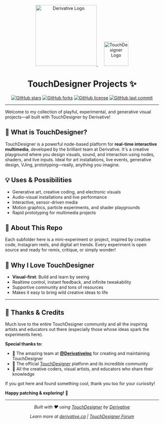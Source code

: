 <div align="center">

<!-- TouchDesigner & Derivative Logos -->
<a href="https://derivative.ca">
  <img src="https://derivative.ca/sites/default/files/logo_2.png" alt="Derivative Logo" width="200"/>
</a>
&nbsp;&nbsp;&nbsp;&nbsp;
<a href="https://derivative.ca">
  <img src="https://docs.derivative.ca/_images/td-logo.png" alt="TouchDesigner Logo" height="80"/>
</a>

# TouchDesigner Projects ✨

<!-- Shields.io Badges -->
[![GitHub stars](https://img.shields.io/github/stars/Anand0295/touchdesigner-projects?style=for-the-badge&logo=github)](https://github.com/Anand0295/touchdesigner-projects/stargazers)
[![GitHub forks](https://img.shields.io/github/forks/Anand0295/touchdesigner-projects?style=for-the-badge&logo=github)](https://github.com/Anand0295/touchdesigner-projects/network/members)
[![GitHub license](https://img.shields.io/github/license/Anand0295/touchdesigner-projects?style=for-the-badge)](https://github.com/Anand0295/touchdesigner-projects/blob/main/LICENSE)
[![GitHub last commit](https://img.shields.io/github/last-commit/Anand0295/touchdesigner-projects?style=for-the-badge&logo=github)](https://github.com/Anand0295/touchdesigner-projects/commits/main)

</div>

---

Welcome to my collection of playful, experimental, and generative visual projects—all built with TouchDesigner by Derivative!

## 🌟 What is TouchDesigner?

TouchDesigner is a powerful node-based platform for **real-time interactive multimedia**, developed by the brilliant team at Derivative. It's a creative playground where you design visuals, sound, and interaction using nodes, shaders, and live inputs. Ideal for art installations, live events, generative design, VJing, prototyping—really, anything you imagine.

## 💡 Uses & Possibilities

- Generative art, creative coding, and electronic visuals
- Audio-visual installations and live performance
- Interactive, sensor-driven media
- Motion graphics, particle experiments, and shader playgrounds
- Rapid prototyping for multimedia projects

## 🧩 About This Repo

Each subfolder here is a mini-experiment or project, inspired by creative code, Instagram reels, and digital art trends. Every experiment is open source and ready for remix, critique, or simply wonder!

## 🎨 Why I Love TouchDesigner

- **Visual-first**: Build and learn by seeing
- Realtime control, instant feedback, and infinite tweakability
- Supportive community and tons of resources
- Makes it easy to bring wild creative ideas to life

---

## 🙏 Thanks & Credits

Much love to the entire TouchDesigner community and all the inspiring artists and educators out there (especially those whose ideas spark the experiments here).

**Special thanks to:**
- 💙 The amazing team at [**@DerivativeInc**](https://github.com/DerivativeInc) for creating and maintaining TouchDesigner
- 🌟 The official [TouchDesigner](https://derivative.ca) platform and its incredible community
- 🎨 All the creative coders, visual artists, and educators who share their knowledge

If you got here and found something cool, thank you too for your curiosity!

**Happy patching & exploring!** 🚀

---

<div align="center">

*Built with ❤️ using [TouchDesigner](https://derivative.ca) by [Derivative](https://derivative.ca)*

*Learn more at [derivative.ca](https://derivative.ca) | [TouchDesigner Forum](https://forum.derivative.ca)*

</div>
